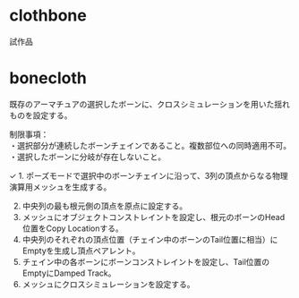 # clothbone  
試作品  
  
# bonecloth  
既存のアーマチュアの選択したボーンに、クロスシミュレーションを用いた揺れものを設定する。  
  
制限事項：  
・選択部分が連続したボーンチェインであること。複数部位への同時適用不可。  
・選択したボーンに分岐が存在しないこと。  
  
✓ 1. ポーズモードで選択中のボーンチェインに沿って、3列の頂点からなる物理演算用メッシュを生成する。  
  
2. 中央列の最も根元側の頂点を原点に設定する。  
3. メッシュにオブジェクトコンストレイントを設定し、根元のボーンのHead位置をCopy Locationする。  
3. 中央列のそれぞれの頂点位置（チェイン中のボーンのTail位置に相当）にEmptyを生成し頂点ペアレント。  
4. チェイン中の各ボーンにボーンコンストレイントを設定し、Tail位置のEmptyにDamped Track。  
5. メッシュにクロスシミュレーションを設定する。  
